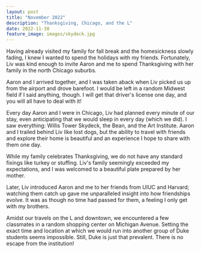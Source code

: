 ```yaml
---
layout: post
title: "November 2022"
description: "Thanksgiving, Chicago, and the L"
date: 2022-11-30
feature_image: images/skydeck.jpg
---
```


Having already visited my family for fall break and the homesickness slowly fading, I knew I wanted to spend the holidays with my friends. Fortunately, Liv was kind enough to invite Aaron and me to spend Thanksgiving with her family in the north Chicago suburbs. 

<!--more-->

Aaron and I arrived together, and I was taken aback when Liv picked us up from the airport and drove barefoot. I would be left in a random Midwest field if I said anything, though. I will get that driver's license one day, and you will all have to deal with it! 

Every day Aaron and I were in Chicago, Liv had planned every minute of our stay, even anticipating that we would sleep in every day (which we did). I saw everything: Willis Tower Skydeck, the Bean, and the Art Institute. Aaron and I trailed behind Liv like lost dogs, but the ability to travel with friends and explore their home is beautiful and an experience I hope to share with them one day. 

While my family celebrates Thanksgiving, we do not have any standard fixings like turkey or stuffing. Liv's family seemingly exceeded my expectations, and I was welcomed to a beautiful plate prepared by her mother. 

Later, Liv introduced Aaron and me to her friends from UIUC and Harvard; watching them catch up gave me unparalleled insight into how friendships evolve. It was as though no time had passed for them, a feeling I only get with my brothers. 

Amidst our travels on the L and downtown, we encountered a few classmates in a random shopping center on Michigan Avenue. Setting the exact time and location at which we would run into another group of Duke students seems impossible. Still, Duke is just that prevalent. There is no escape from the institution! 